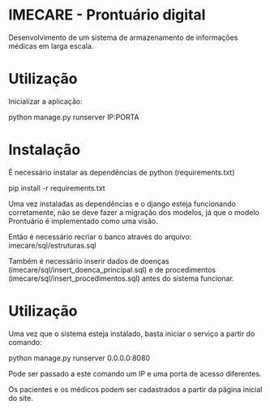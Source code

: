 IMECARE - Prontuário digital
========

<!--[![alt tag](https://codeclimate.com/github/ocr-doacao/cvocr/badges/gpa.svg)](https://codeclimate.com/github/ocr-doacao/cvocr)-->

Desenvolvimento de um sistema de armazenamento de informações médicas em larga escala.

Utilização
========

Inicializar a aplicação:

python manage.py runserver IP:PORTA

Instalação
========

É necessário instalar as dependências de python (requirements.txt)

pip install -r requirements.txt

Uma vez instaladas as dependências e o django esteja funcionando corretamente, não se deve fazer a migração dos modelos,
já que o modelo Prontuário é implementado como uma visão.

Então é necessário recriar o banco através do arquivo: imecare/sql/estruturas.sql

Também é necessário inserir dados de doenças (imecare/sql/insert_doenca_principal.sql) e de
procedimentos (imecare/sql/insert_procedimentos.sql) antes do sistema funcionar.

Utilização
========

Uma vez que o sistema esteja instalado, basta iniciar o serviço a partir do comando:

python manage.py runserver 0.0.0.0:8080 

Pode ser passado a este comando um IP e uma porta de acesso diferentes.

Os pacientes e os médicos podem ser cadastrados a partir da página inicial do site. 